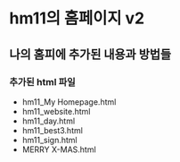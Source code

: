 # hm11의 홈페이지 v2
## 나의 홈피에 추가된 내용과 방법들
### 추가된 html 파일
- hm11_My Homepage.html
- hm11_website.html
- hm11_day.html
- hm11_best3.html
- hm11_sign.html
- MERRY X-MAS.html
